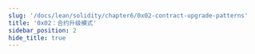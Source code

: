 ```yaml
---
slug: '/docs/lean/solidity/chapter6/0x02-contract-upgrade-patterns'
title: '0x02：合约升级模式'
sidebar_position: 2
hide_title: true
---
```

